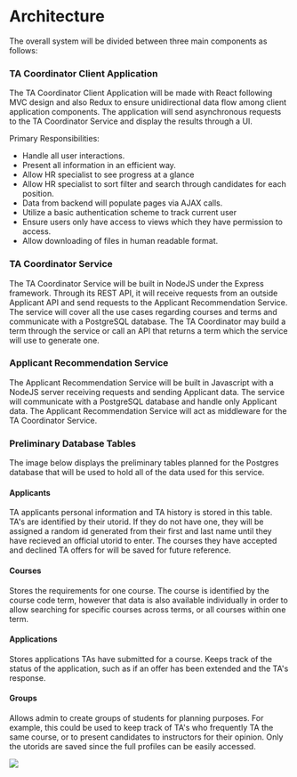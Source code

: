 # Architecture

The overall system will be divided between three main components as follows:

### TA Coordinator Client Application

The TA Coordinator Client Application will be made with React following MVC design and also Redux to ensure unidirectional data flow among client application components. The application will send asynchronous requests to the TA Coordinator Service and display the results through a UI.

Primary Responsibilities:
- Handle all user interactions.
- Present all information in an efficient way.
- Allow HR specialist to see progress at a glance
- Allow HR specialist to sort filter and search through candidates for each position.
- Data from backend will populate pages via AJAX calls.
- Utilize a basic authentication scheme to track current user
- Ensure users only have access to views which they have permission to access.
- Allow downloading of files in human readable format.

### TA Coordinator Service

The TA Coordinator Service will be built in NodeJS under the Express framework. Through its REST API, it will receive requests from an outside Applicant API and send requests to the Applicant Recommendation Service. The service will cover all the use cases regarding courses and terms and communicate with a PostgreSQL database. The TA Coordinator may build a term through the service or call an API that returns a term which the service will use to generate one.

### Applicant Recommendation Service

The Applicant Recommendation Service will be built in Javascript with a NodeJS server receiving requests and sending Applicant data. The service will communicate with a PostgreSQL database and handle only Applicant data. The Applicant Recommendation Service will act as middleware for the TA Coordinator Service.

### Preliminary Database Tables

The image below displays the preliminary tables planned for the Postgres database that will be used to hold all of the data used for this service.

#### Applicants  
TA applicants personal information and TA history is stored in this table. TA's are identified by their utorid. If they do not have one, they will be assigned a random id generated from their first and last name until they have recieved an official utorid to enter. The courses they have accepted and declined TA offers for will be saved for future reference.

#### Courses  
Stores the requirements for one course. The course is identified by the course code term, however that data is also available individually in order to allow searching for specific courses across terms, or all courses within one term.

#### Applications  
Stores applications TAs have submitted for a course. Keeps track of the status of the application, such as if an offer has been extended and the TA's response. 

#### Groups  
Allows admin to create groups of students for planning purposes. For example, this could be used to keep track of TA's who frequently TA the same course, or to present candidates to instructors for their opinion. Only the utorids are saved since the full profiles can be easily accessed.

![](https://lh3.googleusercontent.com/1gLVXiaeO3V8WP8mdbIRM1-MUbU0kZaCe8XixwP1D2wIPdIS2TlLHs-2l4qz9sve7sCqE2bHhQ7_K9oVxFP3sBR_KrTe4pnwYu196FUt5S58PR8QVvNKg41uEK9HlEkjUedx=w478-h618-no)
